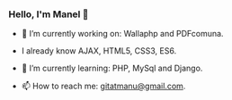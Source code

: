 ### Hello, I'm Manel 👋

- 🔭 I’m currently working on: Wallaphp and PDFcomuna.

- I already know AJAX, HTML5, CSS3, ES6.

- 🌱 I’m currently learning: PHP, MySql and Django.

- 📫 How to reach me: gitatmanu@gmail.com.


<!--
**gitatmanu/gitatmanu** is a ✨ _special_ ✨ repository because its `README.md` (this file) appears on your GitHub profile.

Here are some ideas to get you started:

- 🔭 I’m currently working on ...
- 🌱 I’m currently learning ...
- 👯 I’m looking to collaborate on ...
- 🤔 I’m looking for help with ...
- 💬 Ask me about ...
- 📫 How to reach me: ...
- 😄 Pronouns: ...
- ⚡ Fun fact: ...
-->
